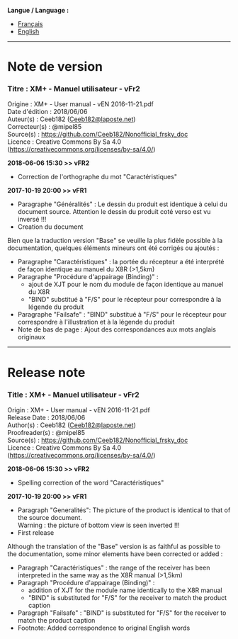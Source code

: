 **Langue / Language :**
- [Français](#FR)
- [English](#EN)

--------------------------------------------------------------------------------------

<a name="FR"></a>
# Note de version

### Titre : XM+ - Manuel utilisateur - vFr2  
Origine : XM+ - User manual - vEN 2016-11-21.pdf  
Date d'édition : 2018/06/06  
Auteur(s) : Ceeb182 (Ceeb182@laposte.net)  
Correcteur(s) : @mipel85  
Source(s) : https://github.com/Ceeb182/Nonofficial_frsky_doc  
Licence : Creative Commons By Sa 4.0 (https://creativecommons.org/licenses/by-sa/4.0/)  

**2018-06-06 15:30 >> vFR2**  
- Correction de l'orthographe du mot "Caractéristiques"  

**2017-10-19 20:00 >> vFR1**  
- Paragraphe "Généralités" : Le dessin du produit est identique à celui du document source.
  Attention le dessin du produit coté verso est vu inversé !!!  
- Creation du document  

Bien que la traduction version "Base" se veuille la plus fidèle possible à la documentation, quelques éléments mineurs ont été corrigés ou ajoutés :  
- Paragraphe "Caractéristiques" : la portée du récepteur a été interprété de façon identique au manuel du X8R (>1,5km)  
- Paragraphe "Procédure d'appairage (Binding)" :  
  * ajout de XJT pour le nom du module de façon identique au manuel du X8R  
  * "BIND" substitué à "F/S" pour le récepteur pour correspondre à la légende du produit  
- Paragraphe "Failsafe" : "BIND" substitué à "F/S" pour le récepteur pour correspondre à l'illustration et à la légende du produit  
- Note de bas de page : Ajout des correspondances aux mots anglais originaux  

--------------------------------------------------------------------------------------

<a name="EN"></a>
# Release note

### Title : XM+ - Manuel utilisateur - vFr2  
Origin : XM+ - User manual - vEN 2016-11-21.pdf  
Release Date : 2018/06/06  
Author(s) : Ceeb182 (Ceeb182@laposte.net)  
Proofreader(s) : @mipel85  
Source(s) : https://github.com/Ceeb182/Nonofficial_frsky_doc  
Licence : Creative Commons By Sa 4.0 (https://creativecommons.org/licenses/by-sa/4.0/)  


**2018-06-06 15:30 >> vFR2**  
- Spelling correction of the word "Caractéristiques"  

**2017-10-19 20:00 >> vFR1**  
- Paragraph "Generalités": The picture of the product is identical to that of the source document.  
  Warning : the picture of bottom view is seen inverted !!!  
- First release  

Although the translation of the "Base" version is as faithful as possible to the documentation, some minor elements have been corrected or added :  
- Paragraph "Caractéristiques" : the range of the receiver has been interpreted in the same way as the X8R manual (>1,5km)  
- Paragraph "Procédure d'appairage (Binding)" :  
  * addition of XJT for the module name identically to the X8R manual  
  * "BIND" is substituted for "F/S" for the receiver to match the product caption  
- Paragraph "Failsafe" : "BIND" is substituted for "F/S" for the receiver to match the product caption  
- Footnote: Added correspondence to original English words